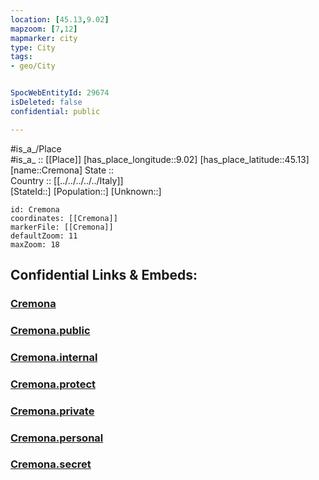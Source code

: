 ```yaml
---
location: [45.13,9.02] 
mapzoom: [7,12] 
mapmarker: city 
type: City
tags:
- geo/City


SpocWebEntityId: 29674
isDeleted: false
confidential: public

---
```

#is_a_/Place  
#is_a_ :: [[Place]] 
[has_place_longitude::9.02] 
[has_place_latitude::45.13] 
[name::Cremona] 
State ::  
Country :: [[../../../../../Italy]]  
[StateId::] 
[Population::] 
[Unknown::] 


```leaflet
id: Cremona
coordinates: [[Cremona]] 
markerFile: [[Cremona]] 
defaultZoom: 11 
maxZoom: 18
```


## Confidential Links & Embeds: 

### [Cremona](/_Standards/Earth/Continent/Europe/Europe~South/Italy/regions~Italy/Lombardy/Pavia.Province/City/Cremona.md) 

### [Cremona.public](/_public/Earth/Continent/Europe/Europe~South/Italy/regions~Italy/Lombardy/Pavia.Province/City/Cremona.public.md) 

### [Cremona.internal](/_internal/Earth/Continent/Europe/Europe~South/Italy/regions~Italy/Lombardy/Pavia.Province/City/Cremona.internal.md) 

### [Cremona.protect](/_protect/Earth/Continent/Europe/Europe~South/Italy/regions~Italy/Lombardy/Pavia.Province/City/Cremona.protect.md) 

### [Cremona.private](/_private/Earth/Continent/Europe/Europe~South/Italy/regions~Italy/Lombardy/Pavia.Province/City/Cremona.private.md) 

### [Cremona.personal](/_personal/Earth/Continent/Europe/Europe~South/Italy/regions~Italy/Lombardy/Pavia.Province/City/Cremona.personal.md) 

### [Cremona.secret](/_secret/Earth/Continent/Europe/Europe~South/Italy/regions~Italy/Lombardy/Pavia.Province/City/Cremona.secret.md)

